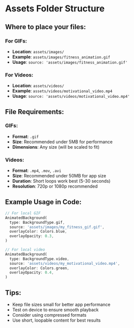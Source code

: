 # Assets Folder Structure

## Where to place your files:

### For GIFs:
- **Location**: `assets/images/`
- **Example**: `assets/images/fitness_animation.gif`
- **Usage**: `source: 'assets/images/fitness_animation.gif'`

### For Videos:
- **Location**: `assets/videos/`
- **Example**: `assets/videos/motivational_video.mp4`
- **Usage**: `source: 'assets/videos/motivational_video.mp4'`

## File Requirements:

### GIFs:
- **Format**: `.gif`
- **Size**: Recommended under 5MB for performance
- **Dimensions**: Any size (will be scaled to fit)

### Videos:
- **Format**: `.mp4`, `.mov`, `.avi`
- **Size**: Recommended under 50MB for app size
- **Duration**: Short loops work best (5-30 seconds)
- **Resolution**: 720p or 1080p recommended

## Example Usage in Code:

```dart
// For local GIF
AnimatedBackground(
  type: BackgroundType.gif,
  source: 'assets/images/my_fitness_gif.gif',
  overlayColor: Colors.blue,
  overlayOpacity: 0.3,
)

// For local video
AnimatedBackground(
  type: BackgroundType.video,
  source: 'assets/videos/my_motivational_video.mp4',
  overlayColor: Colors.green,
  overlayOpacity: 0.4,
)
```

## Tips:
- Keep file sizes small for better app performance
- Test on device to ensure smooth playback
- Consider using compressed formats
- Use short, loopable content for best results


